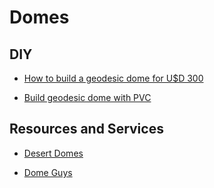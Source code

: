 # Domes

## DIY

- [How to build a geodesic dome for U$D 300](https://diyprojects.com/build-268-square-foot-geodesic-dome-for-300/)

- [Build geodesic dome with PVC](https://makezine.com/2015/04/10/build-functional-geodesic-dome-pvc/)

## Resources and Services

- [Desert Domes](http://www.desertdomes.com/)

- [Dome Guys](https://domeguys.com/)
